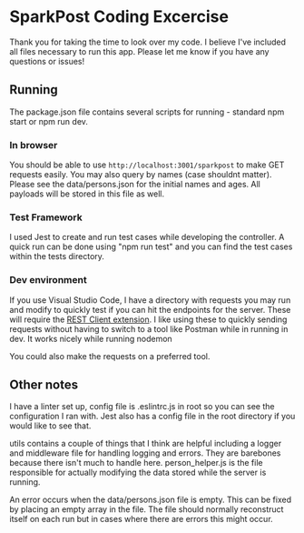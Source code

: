# SparkPost Coding Excercise

Thank you for taking the time to look over my code. I believe I've included all files necessary to run this app. Please let me know if you have any questions or issues!

## Running
The package.json file contains several scripts for running - standard npm start or npm run dev.

### In browser
You should be able to use `http://localhost:3001/sparkpost` to make GET requests easily. You may also query by names (case shouldnt matter). Please see the data/persons.json for the initial names and ages. All payloads will be stored in this file as well.

### Test Framework
I used Jest to create and run test cases while developing the controller. A quick run can be done using "npm run test" and you can find the test cases within the tests directory.

### Dev environment
If you use Visual Studio Code, I have a directory with requests you may run and modify to quickly test if you can hit the endpoints for the server. These will require the [REST Client extension](https://marketplace.visualstudio.com/items?itemName=humao.rest-client). I like using these to quickly sending requests without having to switch to a tool like Postman while in running in dev. It works nicely while running nodemon

You could also make the requests on a preferred tool.

## Other notes
I have a linter set up, config file is .eslintrc.js in root so you can see the configuration I ran with. Jest also has a config file in the root directory if you would like to see that.

utils contains a couple of things that I think are helpful including a logger and middleware file for handling logging and errors. They are barebones because there isn't much to handle here. person_helper.js is the file responsible for actually modifying the data stored while the server is running.

An error occurs when the data/persons.json file is empty. This can be fixed by placing an empty array in the file. The file should normally reconstruct itself on each run but in cases where there are errors this might occur.

